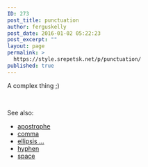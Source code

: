 ```yaml
---
ID: 273
post_title: punctuation
author: ferguskelly
post_date: 2016-01-02 05:22:23
post_excerpt: ""
layout: page
permalink: >
  https://style.srepetsk.net/p/punctuation/
published: true
---
```

A complex thing ;)

&nbsp;

See also:
<ul>
	<li><a href="https://style.srepetsk.net/a/apostrophes/">apostrophe</a></li>
	<li><a href="https://style.srepetsk.net/c/comma/">comma</a></li>
	<li><a href="https://style.srepetsk.net/e/ellipsis-dot-dot-dot/">ellipsis …</a></li>
	<li><a href="https://style.srepetsk.net/h/hyphens/">hyphen</a></li>
	<li><a href="https://style.srepetsk.net/s/space-character/">space</a></li>
</ul>
&nbsp;